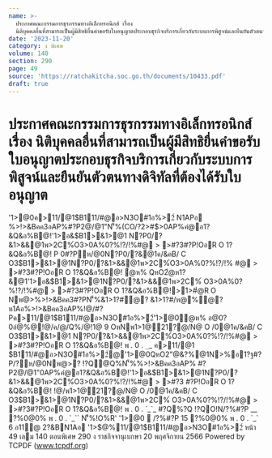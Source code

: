 ```yaml
---
name: >-
  ประกาศคณะกรรมการธุรกรรมทางอิเล็กทรอนิกส์ เรื่อง
  นิติบุคคลอื่นที่สามารถเป็นผู้มีสิทธิยื่นคำขอรับใบอนุญาตประกอบธุรกิจบริการเกี่ยวกับระบบการพิสูจน์และยืนยันตัวตนทางดิจิทัลที่ต้องได้รับใบอนุญาต
date: '2023-11-20'
category: ง พิเศษ
volume: 140
section: 290
page: 49
source: 'https://ratchakitcha.soc.go.th/documents/10433.pdf'
draft: true
---
```


# ประกาศคณะกรรมการธุรกรรมทางอิเล็กทรอนิกส์ เรื่อง นิติบุคคลอื่นที่สามารถเป็นผู้มีสิทธิยื่นคำขอรับใบอนุญาตประกอบธุรกิจบริการเกี่ยวกับระบบการพิสูจน์และยืนยันตัวตนทางดิจิทัลที่ต้องได้รับใบอนุญาต

'1>@0ค>11/@1$B111/#@อ>N3O#1อ%>2์ N1APอ %>!>&Bคค3อAP%#?P2@/@1"N'็%(CO/?2>#$>0AP%คํ@อ1?&Q&อ%B@!'1>อ&$B1>&1>@1 N?P0/?&1>&&@1พ>2C%์O3>0A%0?%!?/!%#@ > >#?3#?P!OอR O 1?&Q&อ%B@! P 0#?Pห/@0N?P0/?&@1ค/&คB/ C O3$B1>&1>@1N?P0/?&1>&&@1พ>2C%์O3>0A%0?%!?/!% #@ > >#?3#?P!OอR O 1?&Q&อ%B@! ํ@ห% QหO2ํ@ห1?&@1'1>อ&$B1>&1>@1N?P0/?&1>&&@1พ>2C%์ O3>0A%0?%!?/!%#@ > >#?3#?P!OอR O 1?&Q&อ%B@!>1>#ํ@R O Nพ@>%>!>&Bคค3#?PN'็%&1>1?#ํ@? &1>1?#/ห@%ํ@? ห1Aอ%>!>&Bคค3อAP%!@/#?Pค>11/@1$B111/#@อ>N3O#1อ%>2์'1>@0ํ@ห% อ@0?0อํ@%@!@/ค/@/Q%/@!1@ 9 OหNพ1>1@21?@/N@ O /0@1ค/&คB/ C O3$B1>&1>@1 N?P0/?&1>&&@1พ>2C%์O3>0A%0?%!?/!%#@ > >#?3#?P!OอR O 1?&Q&อ%B@! พ . 0 . `_`_ ค>11/@1 $B111/#@อ>N3O#1อ%>2์@'1>@0QหO2"@&?%@1N>%อ1?ฐ#?P/?ห/@0Nพ@>? !?Q@Q%N'็%%>!>&Bคค3อAP% #?P2@/@1"0AP%คํ@อ1?&Q&อ%B@!'1>อ&$B1>&1>@1N?P0/?&1>&&@1พ>2C%์O3>0A%0?%!?/!%#@ > >#?3 #?P!OอR O 1?&Q&อ%B@! !@/พ1>1@21?@/N@ O /0@1ค/&คB/ C O3$B1>&1>@1N?P0/?&1>&&@1พ>2C%์ O3>0A%0?%!?/!%#@ > >#?3#?P!OอR O 1?&Q&อ%B@! พ . 0 . `_`_ #?Q%?Q !?QO!N/?%#?P __ ?%0@0% พ . 0 . `_`` N'็%!O%R' '1>@0  /?%#?P 15 ?%0@0% พ . 0 . `_` 6 อ11@ 2?&BN1Aอ '1>$@%11/@1$B111/#@อ>N3O#1อ%>2์ หน้า 49 เลม 140 ตอนพิเศษ 290 ง ราชกิจจานุเบกษา 20 พฤศจิกายน 2566 Powered by TCPDF (www.tcpdf.org)
